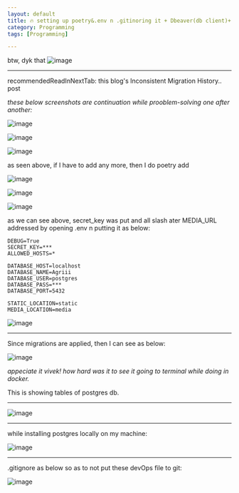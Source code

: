 ```yaml
---
layout: default
title: 🔥 setting up poetry&.env n .gitinoring it + Dbeaver(db client)+ vscode syncing these envConfiguration 
category: Programming
tags: [Programming]

---
```

btw, dyk that 
![image](https://github.com/user-attachments/assets/9db2ec5d-09cf-4106-a115-403102132eb0)

---
recommendedReadInNextTab: this blog's Inconsistent Migration History.. post

_these below screenshots are continuation while prooblem-solving one after another:_

![image](https://github.com/user-attachments/assets/9823bee9-6fda-4384-9735-a57f1e5a8ee7)

![image](https://github.com/user-attachments/assets/105223de-45af-46f4-9328-cdc2463af275)

![image](https://github.com/user-attachments/assets/14731059-3338-4504-8f9f-d7c05d05ab3e)

as seen above, if I have to add any more, then I do poetry add <sthg>

![image](https://github.com/user-attachments/assets/593292f0-583b-47ec-af67-e3489b66dca0)

![image](https://github.com/user-attachments/assets/31ee5079-ff5c-4300-a9fe-f2625638d51d)

![image](https://github.com/user-attachments/assets/f611e73e-cbc2-4585-b119-19fd14985b21)

as we can see above, secret_key was put and all slash ater MEDIA_URL addressed by opening .env n putting it as below:
```
DEBUG=True
SECRET_KEY=***
ALLOWED_HOSTS=*

DATABASE_HOST=localhost
DATABASE_NAME=Agriii
DATABASE_USER=postgres
DATABASE_PASS=***
DATABASE_PORT=5432

STATIC_LOCATION=static
MEDIA_LOCATION=media
```
![image](https://github.com/user-attachments/assets/0df0faa5-8c1b-4198-bb64-2f2933cdd9a2)

---
Since migrations are applied, then I can see as below:

![image](https://github.com/user-attachments/assets/dd31f6e7-2959-42c6-977b-80b82a833775)

_appeciate it vivek! how hard was it to see it going to terminal while doing in docker._ 

This is showing tables of postgres db. 

---
![image](https://github.com/user-attachments/assets/028ab528-ab12-4afc-b02f-52649f0a769a)

---
while installing postgres locally on my machine:

![image](https://github.com/user-attachments/assets/5a2409ea-7ec8-4dda-b7a5-49c6eb08f3f3)

---
.gitignore as below so as to not put these devOps file to git:

![image](https://github.com/user-attachments/assets/08e69ff8-ee96-40ab-8b44-b491d3494850)


